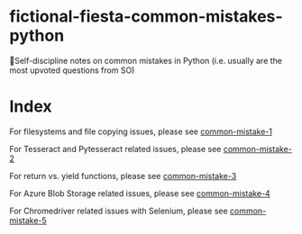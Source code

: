 # fictional-fiesta-common-mistakes-python
🐍Self-discipline notes on common mistakes in Python (i.e. usually are the most upvoted questions from SO)

# Index 

For filesystems and file copying issues, please see [common-mistake-1](https://github.com/liamsuma/fictional-fiesta-common-mistakes-python/blob/master/common-mistake-1/filesystem_move_folders.py)

For Tesseract and Pytesseract related issues, please see [common-mistake-2](https://github.com/liamsuma/fictional-fiesta-common-mistakes-python/blob/master/common-mistake-2/pytesseract-tesseract-cmd.py)

For return vs. yield functions, please see [common-mistake-3](https://github.com/liamsuma/fictional-fiesta-common-mistakes-python/tree/master/common-mistake-3)

For Azure Blob Storage related issues, please see [common-mistake-4](https://github.com/liamsuma/fictional-fiesta-common-mistakes-python/tree/master/common-mistake-4)

For Chromedriver related issues with Selenium, please see [common-mistake-5](https://github.com/liamsuma/fictional-fiesta-common-mistakes-python/tree/master/common-mistake-5)
